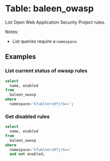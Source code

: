 # Table: baleen_owasp

List Open Web Application Security Project rules.

Notes:

- List queries require a `namespace`.

## Examples

### List current status of owasp rules

```sql
select
  name, enabled
from
  baleen_owasp
where
  namespace='kfuAlneru9fjrG==';
```

### Get disabled rules

```sql
select
  name, enabled
from
  baleen_owasp
where
  namespace='kfuAlneru9fjrG=='
  and not enabled;
```
